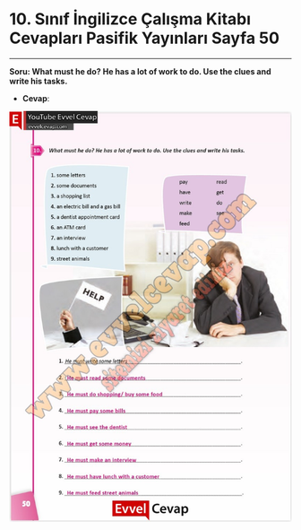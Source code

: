 # 10. Sınıf İngilizce Çalışma Kitabı Cevapları Pasifik Yayınları Sayfa 50

---

**Soru: What must he do? He has a lot of work to do. Use the clues and write his tasks.**

-   **Cevap**:

![Image 1](./image_1.jpg)
